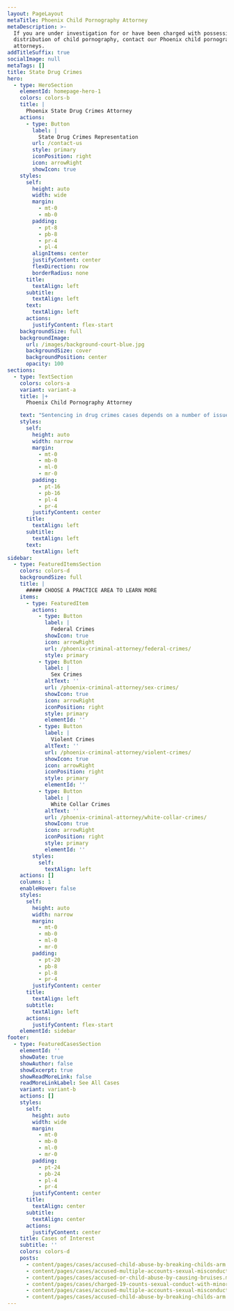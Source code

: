 ```yaml
---
layout: PageLayout
metaTitle: Phoenix Child Pornography Attorney
metaDescription: >-
  If you are under investigation for or have been charged with possession or
  distribution of child pornography, contact our Phoenix child pornography
  attorneys.
addTitleSuffix: true
socialImage: null
metaTags: []
title: State Drug Crimes
hero:
  - type: HeroSection
    elementId: homepage-hero-1
    colors: colors-b
    title: |
      Phoenix State Drug Crimes Attorney
    actions:
      - type: Button
        label: |
          State Drug Crimes Representation
        url: /contact-us
        style: primary
        iconPosition: right
        icon: arrowRight
        showIcon: true
    styles:
      self:
        height: auto
        width: wide
        margin:
          - mt-0
          - mb-0
        padding:
          - pt-8
          - pb-8
          - pr-4
          - pl-4
        alignItems: center
        justifyContent: center
        flexDirection: row
        borderRadius: none
      title:
        textAlign: left
      subtitle:
        textAlign: left
      text:
        textAlign: left
      actions:
        justifyContent: flex-start
    backgroundSize: full
    backgroundImage:
      url: /images/background-court-blue.jpg
      backgroundSize: cover
      backgroundPosition: center
      opacity: 100
sections:
  - type: TextSection
    colors: colors-a
    variant: variant-a
    title: |+
      Phoenix Child Pornography Attorney

    text: "Sentencing in drug crimes cases depends on a number of issues: the kinds of drugs involved, whether violence or weapons were used, the quantity of drugs, whether the defendant has a criminal record, and other factors as well. Under Arizona state law, sentencing guidelines govern penalties for certain kinds of drug crimes. Typically, a judge can determine whether to apply the minimum penalty or the maximum. That’s why it’s essential to work with an experienced\_**Phoenix state drug crimes attorney**\_who understands how prosecutors and judges think and what can be done to convince the court to reduce the sentence against you.\n\nAt Blumberg & Associates, our lawyers have over 30 years of experience in defending people charged with drug crimes. For more information regarding our practice and how we can help you, contact drug crimes defense attorneys at Blumberg & Associates today.\n\n## DRUG CLASSIFICATIONS AND THE CONTROLLED SUBSTANCES ACT\n\nLike other states, Arizona’s drug laws are based in part on the federal Controlled Substances Act (CSA). Under the CSA, drugs are divided according to the following schedule:\n\n*   Schedule I – drugs that have a high potential for abuse and are not used for accepted medical purposes. Drugs such as LSD, heroin, and marijuana fall into this category.\n\n*   Schedule II – drugs that are used for medical purposes but are addictive and subject to a high incidence of abuse. Methadone, cocaine, PCP, and methamphetamine are Schedule II drugs.\n\n*   Schedule III – drugs that have an accepted medical use, a moderate level of dependency, but are less subject to abuse than Schedule II drugs. Codeine is one example of a Schedule III drug.\n\n*   Schedule IV – drugs that are used for medical purposes but are not considered as addictive or subject to abuse as Schedule III drugs. Prescription medications like Xanax, Ativan, and Valium are classified as Schedule IV drugs.\n\n*   Schedule V – drugs that include drugs contained in over-the-counter medication that pose little – if any – risk for dependency or abuse.\n\n## ARIZONA STATE PENALTIES FOR DRUG CRIMES\n\nIn general, Arizona penalties in drug crime cases take into consideration the schedule of drug(s) involved and the circumstances surrounding a case. Were firearms involved? If drugs were found in your car, was a minor in the car with you? In drug trafficking and possession cases, what was the quantity of drugs involved? Here, penalties could include prison time and a heavy fine. If the amount of drugs involved is over a threshold amount, State prosecutors will likely seek a mandatory prison term. Crimes involving the transportation, sale, or distribution of drugs are class-two offenses and carry anywhere from 4 to 10 years in prison upon conviction.\n\n## FIRST-TIME MARIJUANA OFFENDERS AND ARIZONA DIVERSION PROGRAMS\n\nIn first-time drug possession cases involving a small amount of marijuana, adults are eligible to participate in a deferred prosecution program. If you don’t have any prior drug or violent felony convictions, you may be able to have the drug charges dropped after the successful completion of a Treatment Assessment Screening Center (TASC) program. After you have completed your treatment, the TASC will recommend the charges against you be dropped and your record will be expunged.\n\nFor more information regarding drug sentencing in Arizona and how we can help you, contact drug crimes defense attorneys at Blumberg & Associates today.\n"
    styles:
      self:
        height: auto
        width: narrow
        margin:
          - mt-0
          - mb-0
          - ml-0
          - mr-0
        padding:
          - pt-16
          - pb-16
          - pl-4
          - pr-4
        justifyContent: center
      title:
        textAlign: left
      subtitle:
        textAlign: left
      text:
        textAlign: left
sidebar:
  - type: FeaturedItemsSection
    colors: colors-d
    backgroundSize: full
    title: |
      ##### CHOOSE A PRACTICE AREA TO LEARN MORE
    items:
      - type: FeaturedItem
        actions:
          - type: Button
            label: |
              Federal Crimes
            showIcon: true
            icon: arrowRight
            url: /phoenix-criminal-attorney/federal-crimes/
            style: primary
          - type: Button
            label: |
              Sex Crimes
            altText: ''
            url: /phoenix-criminal-attorney/sex-crimes/
            showIcon: true
            icon: arrowRight
            iconPosition: right
            style: primary
            elementId: ''
          - type: Button
            label: |
              Violent Crimes
            altText: ''
            url: /phoenix-criminal-attorney/violent-crimes/
            showIcon: true
            icon: arrowRight
            iconPosition: right
            style: primary
            elementId: ''
          - type: Button
            label: |
              White Collar Crimes
            altText: ''
            url: /phoenix-criminal-attorney/white-collar-crimes/
            showIcon: true
            icon: arrowRight
            iconPosition: right
            style: primary
            elementId: ''
        styles:
          self:
            textAlign: left
    actions: []
    columns: 1
    enableHover: false
    styles:
      self:
        height: auto
        width: narrow
        margin:
          - mt-0
          - mb-0
          - ml-0
          - mr-0
        padding:
          - pt-20
          - pb-8
          - pl-8
          - pr-4
        justifyContent: center
      title:
        textAlign: left
      subtitle:
        textAlign: left
      actions:
        justifyContent: flex-start
    elementId: sidebar
footer:
  - type: FeaturedCasesSection
    elementId: ''
    showDate: true
    showAuthor: false
    showExcerpt: true
    showReadMoreLink: false
    readMoreLinkLabel: See All Cases
    variant: variant-b
    actions: []
    styles:
      self:
        height: auto
        width: wide
        margin:
          - mt-0
          - mb-0
          - ml-0
          - mr-0
        padding:
          - pt-24
          - pb-24
          - pl-4
          - pr-4
        justifyContent: center
      title:
        textAlign: center
      subtitle:
        textAlign: center
      actions:
        justifyContent: center
    title: Cases of Interest
    subtitle: ''
    colors: colors-d
    posts:
      - content/pages/cases/accused-child-abuse-by-breaking-childs-arm.md
      - content/pages/cases/accused-multiple-accounts-sexual-misconduct.md
      - content/pages/cases/accused-or-child-abuse-by-causing-bruises.md
      - content/pages/cases/charged-19-counts-sexual-conduct-with-minor.md
      - content/pages/cases/accused-multiple-accounts-sexual-misconduct.md
      - content/pages/cases/accused-child-abuse-by-breaking-childs-arm.md
---
```

